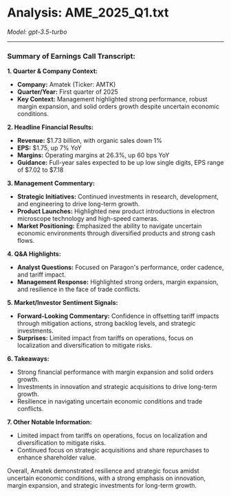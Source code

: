 # Analysis: AME_2025_Q1.txt

*Model: gpt-3.5-turbo*

---

### Summary of Earnings Call Transcript:

**1. Quarter & Company Context:**
- **Company:** Amatek (Ticker: AMTK)
- **Quarter/Year:** First quarter of 2025
- **Key Context:** Management highlighted strong performance, robust margin expansion, and solid orders growth despite uncertain economic conditions.

**2. Headline Financial Results:**
- **Revenue:** $1.73 billion, with organic sales down 1%
- **EPS:** $1.75, up 7% YoY
- **Margins:** Operating margins at 26.3%, up 60 bps YoY
- **Guidance:** Full-year sales expected to be up low single digits, EPS range of $7.02 to $7.18

**3. Management Commentary:**
- **Strategic Initiatives:** Continued investments in research, development, and engineering to drive long-term growth.
- **Product Launches:** Highlighted new product introductions in electron microscope technology and high-speed cameras.
- **Market Positioning:** Emphasized the ability to navigate uncertain economic environments through diversified products and strong cash flows.

**4. Q&A Highlights:**
- **Analyst Questions:** Focused on Paragon's performance, order cadence, and tariff impact.
- **Management Response:** Highlighted strong orders, margin expansion, and resilience in the face of trade conflicts.

**5. Market/Investor Sentiment Signals:**
- **Forward-Looking Commentary:** Confidence in offsetting tariff impacts through mitigation actions, strong backlog levels, and strategic investments.
- **Surprises:** Limited impact from tariffs on operations, focus on localization and diversification to mitigate risks.

**6. Takeaways:**
- Strong financial performance with margin expansion and solid orders growth.
- Investments in innovation and strategic acquisitions to drive long-term growth.
- Resilience in navigating uncertain economic conditions and trade conflicts.

**7. Other Notable Information:**
- Limited impact from tariffs on operations, focus on localization and diversification to mitigate risks.
- Continued focus on strategic acquisitions and share repurchases to enhance shareholder value.

Overall, Amatek demonstrated resilience and strategic focus amidst uncertain economic conditions, with a strong emphasis on innovation, margin expansion, and strategic investments for long-term growth.